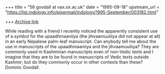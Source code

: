 +++
title = "56 goodall at vax.ox.ac.uk"
date = "1995-09-18"
upstream_url = "https://list.indology.info/pipermail/indology/1995-September/003182.html"

+++
[Archive link](https://list.indology.info/pipermail/indology/1995-September/003182.html)

While reading with a friend I recently noticed the apparently consistent use of
a symbol for the upaadhmaaniiya (the jihvaamuuliiya did not appear at all) 
in an early Nepalese palm-leaf manuscript. 
Can anybody tell me about the use in manuscripts of the upaadhmaaniiya and the
jihvaamuuliiya?  They are commonly used in Kashmirian manuscripts even of
non-Vedic texts and I imagine that they are to be found in manuscripts of Vedic
texts outside Kashmir; but do they commonly occur in other contexts than these?
Dominic Goodall.






